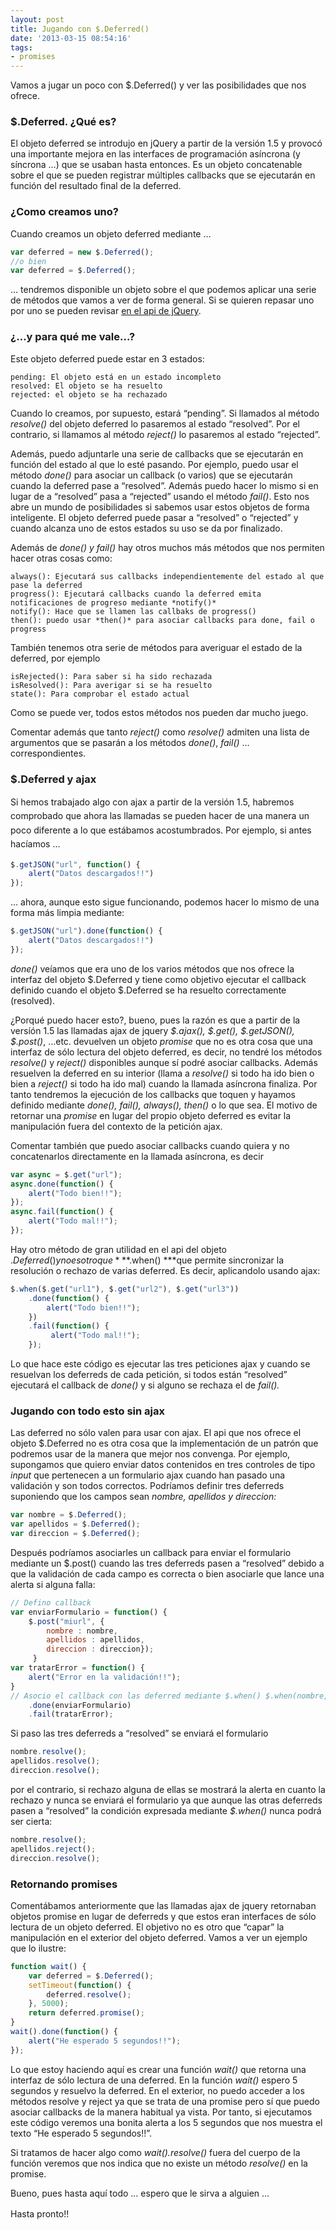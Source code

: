 ```yaml
---
layout: post
title: Jugando con $.Deferred()
date: '2013-03-15 08:54:16'
tags:
- promises
---
```



Vamos a jugar un poco con $.Deferred() y ver las posibilidades que nos ofrece.

### $.Deferred. ¿Qué es?

El objeto deferred se introdujo en jQuery a partir de la versión 1.5 y provocó una importante mejora en las interfaces de programación asíncrona (y síncrona …) que se usaban hasta entonces. Es un objeto concatenable sobre el que se pueden registrar múltiples callbacks que se ejecutarán en función del resultado final de la deferred.

### ¿Como creamos uno?

Cuando creamos un objeto deferred mediante …

```javascript
var deferred = new $.Deferred(); 
//o bien 
var deferred = $.Deferred();
```

… tendremos disponible un objeto sobre el que podemos aplicar una serie de métodos que vamos a ver de forma general. Si se quieren repasar uno por uno se pueden revisar [en el api de jQuery](http://api.jquery.com/category/deferred-object/ "jQuery Deferred").

### ¿…y para qué me vale…?

Este objeto deferred puede estar en 3 estados:

```
pending: El objeto está en un estado incompleto
resolved: El objeto se ha resuelto
rejected: el objeto se ha rechazado
```

Cuando lo creamos, por supuesto, estará “pending”. Si llamados al método *resolve()* del objeto deferred lo pasaremos al estado “resolved”. Por el contrario, si llamamos al método *reject()* lo pasaremos al estado “rejected”.

Además, puedo adjuntarle una serie de callbacks que se ejecutarán en función del estado al que lo esté pasando. Por ejemplo, puedo usar el método *done()* para asociar un callback (o varios) que se ejecutarán cuando la deferred pase a “resolved”. Además puedo hacer lo mismo si en lugar de a “resolved” pasa a “rejected” usando el método *fail()*. Esto nos abre un mundo de posibilidades si sabemos usar estos objetos de forma inteligente. El objeto deferred puede pasar a “resolved” o “rejected” y cuando alcanza uno de estos estados su uso se da por finalizado.

Además de *done() y fail()* hay otros muchos más métodos que nos permiten hacer otras cosas como:

```
always(): Ejecutará sus callbacks independientemente del estado al que pase la deferred
progress(): Ejecutará callbacks cuando la deferred emita notificaciones de progreso mediante *notify()*
notify(): Hace que se llamen las callbaks de progress()
then(): puedo usar *then()* para asociar callbacks para done, fail o progress
```

También tenemos otra serie de métodos para averiguar el estado de la deferred, por ejemplo

```
isRejected(): Para saber si ha sido rechazada
isResolved(): Para averigar si se ha resuelto
state(): Para comprobar el estado actual
```
Como se puede ver, todos estos métodos nos pueden dar mucho juego.</span>

Comentar además que tanto *reject()* como *resolve()* admiten una lista de argumentos que se pasarán a los métodos *done()*, *fail()* … correspondientes.

### $.Deferred y ajax

<span style="font-size: 1em; line-height: 1.6em;">Si hemos trabajado algo con ajax a partir de la versión 1.5, habremos comprobado que ahora las llamadas se pueden hacer de una manera un poco diferente a lo que estábamos acostumbrados. Por ejemplo, si antes hacíamos …</span>

```javascript
$.getJSON("url", function() { 
    alert("Datos descargados!!") 
});
```

… ahora, aunque esto sigue funcionando, podemos hacer lo mismo de una forma más limpia mediante:

```javascript
$.getJSON("url").done(function() { 
    alert("Datos descargados!!") 
});
```

*done()* veíamos que era uno de los varios métodos que nos ofrece la interfaz del objeto $.Deferred y tiene como objetivo ejecutar el callback definido cuando el objeto $.Deferred se ha resuelto correctamente (resolved).

¿Porqué puedo hacer esto?, bueno, pues la razón es que a partir de la versíón 1.5 las llamadas ajax de jquery *$.ajax(), $.get(), $.getJSON(), $.post()*, …etc. devuelven un objeto *promise* que no es otra cosa que una interfaz de sólo lectura del objeto deferred, es decir, no tendré los métodos *resolve()* y *reject()* disponibles aunque sí podré asociar callbacks. Además resuelven la deferred en su interior (llama a *resolve()* si todo ha ido bien o bien a *reject()* si todo ha ido mal) cuando la llamada asíncrona finaliza. Por tanto tendremos la ejecución de los callbacks que toquen y hayamos definido mediante *done(), fail(), always(), then()* o lo que sea. El motivo de retornar una *promise* en lugar del propio objeto deferred es evitar la manipulación fuera del contexto de la petición ajax.

Comentar también que puedo asociar callbacks cuando quiera y no concatenarlos directamente en la llamada asíncrona, es decir

```javascript
var async = $.get("url"); 
async.done(function() { 
    alert("Todo bien!!"); 
}); 
async.fail(function() { 
    alert("Todo mal!!"); 
});
```

Hay otro método de gran utilidad en el api del objeto $.Deferred() y no es otro que ***$.when() ***que permite sincronizar la resolución o rechazo de varias deferred. Es decir, aplicandolo usando ajax:

```javascript
$.when($.get("url1"), $.get("url2"), $.get("url3"))  
    .done(function() { 
        alert("Todo bien!!"); 
    }) 
    .fail(function() { 
         alert("Todo mal!!");
    });
```

Lo que hace este código es ejecutar las tres peticiones ajax y cuando se resuelvan los deferreds de cada petición, si todos están “resolved” ejecutará el callback de *done()* y si alguno se rechaza el de *fail().*

### Jugando con todo esto sin ajax

Las deferred no sólo valen para usar con ajax. El api que nos ofrece el objeto $.Deferred no es otra cosa que la implementación de un patrón que podremos usar de la manera que mejor nos convenga. Por ejemplo, supongamos que quiero enviar datos contenidos en tres controles de tipo *input* que pertenecen a un formulario ajax cuando han pasado una validación y son todos correctos. Podríamos definir tres deferreds suponiendo que los campos sean *nombre, apellidos y direccion:*

```javascript
var nombre = $.Deferred(); 
var apellidos = $.Deferred(); 
var direccion = $.Deferred();
```

Después podríamos asociarles un callback para enviar el formulario mediante un $.post() cuando las tres deferreds pasen a “resolved” debido a que la validación de cada campo es correcta o bien asociarle que lance una alerta si alguna falla:

```javascript
// Defino callback 
var enviarFormulario = function() { 
    $.post("miurl", {
        nombre : nombre, 
        apellidos : apellidos, 
        direccion : direccion}); 
     } 
var tratarError = function() { 
    alert("Error en la validación!!"); 
} 
// Asocio el callback con las deferred mediante $.when() $.when(nombre, apellidos, direccion) 
    .done(enviarFormulario)
    .fail(tratarError);
```

Si paso las tres deferreds a “resolved” se enviará el formulario

```javascript
nombre.resolve(); 
apellidos.resolve(); 
direccion.resolve();
```

por el contrario, si rechazo alguna de ellas se mostrará la alerta en cuanto la rechazo y nunca se enviará el formulario ya que aunque las otras deferreds pasen a “resolved” la condición expresada mediante *$.when()* nunca podrá ser cierta:

```javascript
nombre.resolve(); 
apellidos.reject(); 
direccion.resolve();
```

### Retornando promises 

 Comentábamos anteriormente que las llamadas ajax de jquery retornaban objetos promise en lugar de deferreds y que estos eran interfaces de sólo lectura de un objeto deferred. El objetivo no es otro que “capar” la manipulación en el exterior del objeto deferred. Vamos a ver un ejemplo que lo ilustre:

```javascript
function wait() { 
    var deferred = $.Deferred(); 
    setTimeout(function() { 
        deferred.resolve(); 
    }, 5000); 
    return deferred.promise(); 
} 
wait().done(function() { 
    alert("He esperado 5 segundos!!"); 
});
```

Lo que estoy haciendo aquí es crear una función *wait()* que retorna una interfaz de sólo lectura de una deferred. En la función *wait()* espero 5 segundos y resuelvo la deferred. En el exterior, no puedo acceder a los métodos resolve y reject ya que se trata de una promise pero sí que puedo asociar callbacks de la manera habitual ya vista. Por tanto, si ejecutamos este código veremos una bonita alerta a los 5 segundos que nos muestra el texto “He esperado 5 segundos!!”.

Si tratamos de hacer algo como *wait().resolve()* fuera del cuerpo de la función veremos que nos indica que no existe un método *resolve()* en la promise.

Bueno, pues hasta aquí todo … espero que le sirva a alguien …

<span style="font-size: 1em; line-height: 1.6em;">Hasta pronto!!</span>


